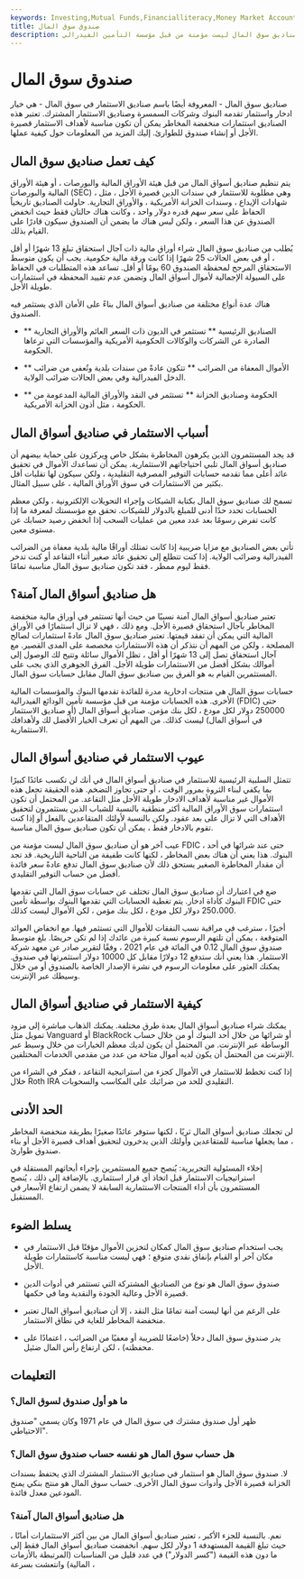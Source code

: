 ```yaml
---
keywords: Investing,Mutual Funds,Financialliteracy,Money Market Accounts,Money Market Funds
title: صندوق سوق المال
description: صناديق سوق المال ليست مؤمنة من قبل مؤسسة التأمين الفيدرالي (FDIC) ، حتى لو فتحت حسابًا في أحد البنوك ، ولكن إذا كنت على استعداد لتحمل أقل قدر من المخاطرة مع مدخراتك السائلة ، فتحقق منها لأنها تدفع سعرًا أفضل من حساب سوق المال الأساسي.
---
```


# صندوق سوق المال
صناديق سوق المال - المعروفة أيضًا باسم صناديق الاستثمار في سوق المال - هي خيار ادخار واستثمار تقدمه البنوك وشركات السمسرة وصناديق الاستثمار المشترك. تعتبر هذه الصناديق استثمارات منخفضة المخاطر يمكن أن تكون مناسبة لأهداف الاستثمار قصيرة الأجل أو إنشاء صندوق للطوارئ. إليك المزيد من المعلومات حول كيفية عملها.

## كيف تعمل صناديق سوق المال

يتم تنظيم صناديق أسواق المال من قبل هيئة الأوراق المالية والبورصات ، أو هيئة الأوراق المالية والبورصات (SEC) ، وهي مطلوبة للاستثمار في سندات الدين قصيرة الأجل ، مثل شهادات الإيداع ، وسندات الخزانة الأمريكية ، والأوراق التجارية. حاولت الصناديق تاريخياً الحفاظ على سعر سهم قدره دولار واحد ، وكانت هناك حالتان فقط حيث انخفض الصندوق عن هذا السعر ، ولكن ليس هناك ما يضمن أن الصندوق سيكون قادرًا على القيام بذلك.

يُطلب من صناديق سوق المال شراء أوراق مالية ذات آجال استحقاق تبلغ 13 شهرًا أو أقل ، أو في بعض الحالات 25 شهرًا إذا كانت ورقة مالية حكومية. يجب أن يكون متوسط الاستحقاق المرجح لمحفظة الصندوق 60 يومًا أو أقل. تساعد هذه المتطلبات في الحفاظ على السيولة الإجمالية لأموال أسواق المال وتضمن عدم تقييد المحفظة في استثمارات طويلة الأجل.

هناك عدة أنواع مختلفة من صناديق أسواق المال بناءً على الأمان الذي يستثمر فيه الصندوق.

- ** الصناديق الرئيسية ** تستثمر في الديون ذات السعر العائم والأوراق التجارية الصادرة عن الشركات والوكالات الحكومية الأمريكية والمؤسسات التي ترعاها الحكومة.

- ** الأموال المعفاة من الضرائب ** تتكون عادةً من سندات بلدية وتُعفى من ضرائب الدخل الفيدرالية وفي بعض الحالات ضرائب الولاية.

- ** الحكومة وصناديق الخزانة ** تستثمر في النقد والأوراق المالية المدعومة من الحكومة ، مثل أذون الخزانة الأمريكية.

## أسباب الاستثمار في صناديق أسواق المال

قد يجد المستثمرون الذين يكرهون المخاطرة بشكل خاص ويركزون على حماية بيضهم أن صناديق أسواق المال تلبي احتياجاتهم الاستثمارية. يمكن أن تساعدك الأموال في تحقيق عائد أعلى مما تقدمه حسابات التوفير المصرفية التقليدية ، ولكن سيكون لها تقلبات أقل بكثير من الاستثمارات في سوق الأوراق المالية ، على سبيل المثال.

تسمح لك صناديق سوق المال بكتابة الشيكات وإجراء التحويلات الإلكترونية ، ولكن معظم الحسابات تحدد حدًا أدنى للمبلغ بالدولار للشيكات. تحقق مع مؤسستك لمعرفة ما إذا كانت تفرض رسومًا بعد عدد معين من عمليات السحب إذا انخفض رصيد حسابك عن مستوى معين.

تأتي بعض الصناديق مع مزايا ضريبية إذا كانت تمتلك أوراقًا مالية بلدية معفاة من الضرائب الفيدرالية وضرائب الولاية. إذا كنت تتطلع إلى تحقيق عائد صغير أثناء التقاعد أو كنت تدخر فقط ليوم ممطر ، فقد تكون صناديق سوق المال مناسبة تمامًا.

## هل صناديق أسواق المال آمنة؟

تعتبر صناديق أسواق المال آمنة نسبيًا من حيث أنها تستثمر في أوراق مالية منخفضة المخاطر بآجال استحقاق قصيرة الأجل. ومع ذلك ، فهي لا تزال استثمارًا في الأوراق المالية التي يمكن أن تفقد قيمتها. تعتبر صناديق سوق المال عادةً استثمارات لصالح المصلحة ، ولكن من المهم أن نتذكر أن هذه الاستثمارات مخصصة على المدى القصير. مع آجال استحقاق تصل إلى 13 شهرًا أو أقل ، تظل الأموال سائلة وتتيح لك الوصول إلى أموالك بشكل أفضل من الاستثمارات طويلة الأجل. الفرق الجوهري الذي يجب على المستثمرين القيام به هو الفرق بين صناديق سوق المال مقابل حسابات سوق المال.

حسابات سوق المال هي منتجات ادخارية مدرة للفائدة تقدمها البنوك والمؤسسات المالية الأخرى. هذه الحسابات مؤمنة من قبل مؤسسة تأمين الودائع الفيدرالية (FDIC) حتى 250000 دولار لكل مودع ، لكل بنك مؤمن. صناديق أسواق المال (أو صناديق الاستثمار في أسواق المال) ليست كذلك. من المهم أن تعرف الخيار الأفضل لك ولأهدافك الاستثمارية.

## عيوب الاستثمار في صناديق أسواق المال

تتمثل السلبية الرئيسية للاستثمار في صناديق أسواق المال في أنك لن تكسب عائدًا كبيرًا بما يكفي لبناء الثروة بمرور الوقت ، أو حتى تجاوز التضخم. هذه الحقيقة تجعل هذه الأموال غير مناسبة لأهداف الادخار طويلة الأجل مثل التقاعد. من المحتمل أن تكون استثمارات سوق الأوراق المالية أكثر منطقية بالنسبة للشباب الذين يستثمرون لتحقيق الأهداف التي لا تزال على بعد عقود. ولكن بالنسبة لأولئك المتقاعدين بالفعل أو إذا كنت تقوم بالادخار فقط ، يمكن أن تكون صناديق سوق المال مناسبة.

عيب آخر هو أن صناديق سوق المال ليست مؤمنة من FDIC ، حتى عند شرائها في أحد البنوك. هذا يعني أن هناك بعض المخاطر ، لكنها كانت طفيفة من الناحية التاريخية. قد تجد أن مقدار المخاطرة الصغير يستحق ذلك لأن صناديق سوق المال تدفع عادةً سعر فائدة أفضل من حساب التوفير التقليدي.

ضع في اعتبارك أن صناديق سوق المال تختلف عن حسابات سوق المال التي تقدمها البنوك كأداة ادخار. يتم تغطية الحسابات التي تقدمها البنوك بواسطة تأمين FDIC حتى 250،000 دولار لكل مودع ، لكل بنك مؤمن ، لكن الأموال ليست كذلك.

أخيرًا ، سترغب في مراقبة نسب النفقات للأموال التي تستثمر فيها. مع انخفاض العوائد المتوقعة ، يمكن أن تلتهم الرسوم نسبة كبيرة من عائدك إذا لم تكن حريصًا. بلغ متوسط صندوق سوق المال 0.12 في المائة في عام 2021 ، وفقًا لتقرير صادر عن معهد شركة الاستثمار. هذا يعني أنك ستدفع 12 دولارًا مقابل كل 10000 دولار استثمرتها في صندوق. يمكنك العثور على معلومات الرسوم في نشرة الإصدار الخاصة بالصندوق أو من خلال وسيطك عبر الإنترنت.

## كيفية الاستثمار في صناديق أسواق المال

يمكنك شراء صناديق أسواق المال بعدة طرق مختلفة. يمكنك الذهاب مباشرة إلى مزود تمويل مثل Vanguard أو BlackRock أو شرائها من خلال أحد البنوك أو من خلال حساب الوساطة عبر الإنترنت. من المحتمل أن يكون لديك معظم الخيارات من خلال وسيط عبر الإنترنت من المحتمل أن يكون لديه أموال متاحة من عدد من مقدمي الخدمات المختلفين.

إذا كنت تخطط للاستثمار في الأموال كجزء من استراتيجية التقاعد ، ففكر في الشراء من خلال Roth IRA التقليدي للحد من ضرائبك على المكاسب والسحوبات.

## الحد الأدنى

لن تجعلك صناديق أسواق المال ثريًا ، لكنها ستوفر عائدًا صغيرًا بطريقة منخفضة المخاطر ، مما يجعلها مناسبة للمتقاعدين وأولئك الذين يدخرون لتحقيق أهداف قصيرة الأجل أو بناء صندوق طوارئ.

إخلاء المسئولية التحريرية: يُنصح جميع المستثمرين بإجراء أبحاثهم المستقلة في استراتيجيات الاستثمار قبل اتخاذ أي قرار استثماري. بالإضافة إلى ذلك ، يُنصح المستثمرون بأن أداء المنتجات الاستثمارية السابقة لا يضمن ارتفاع الأسعار في المستقبل.

## يسلط الضوء

- يجب استخدام صناديق سوق المال كمكان لتخزين الأموال مؤقتًا قبل الاستثمار في مكان آخر أو القيام بإنفاق نقدي متوقع ؛ فهي ليست مناسبة كاستثمارات طويلة الأجل.

- صندوق سوق المال هو نوع من الصناديق المشتركة التي تستثمر في أدوات الدين قصيرة الأجل وعالية الجودة والنقدية وما في حكمها.

- على الرغم من أنها ليست آمنة تمامًا مثل النقد ، إلا أن صناديق أسواق المال تعتبر منخفضة المخاطر للغاية في نطاق الاستثمار.

- يدر صندوق سوق المال دخلاً (خاضعًا للضريبة أو معفيًا من الضرائب ، اعتمادًا على محفظته) ، لكن ارتفاع رأس المال ضئيل.

## التعليمات

### ما هو أول صندوق لسوق المال؟

ظهر أول صندوق مشترك في سوق المال في عام 1971 وكان يسمى "صندوق الاحتياطي".

### هل حساب سوق المال هو نفسه حساب صندوق سوق المال؟

لا. صندوق سوق المال هو استثمار في صناديق الاستثمار المشترك الذي يحتفظ بسندات الخزانة قصيرة الأجل وأدوات سوق المال الأخرى. حساب سوق المال هو منتج بنكي يمنح المودعين معدل فائدة.

### هل صناديق أسواق المال آمنة؟

نعم. بالنسبة للجزء الأكبر ، تعتبر صناديق أسواق المال من بين أكثر الاستثمارات أمانًا ، حيث تبلغ القيمة المستهدفة 1 دولار لكل سهم. انخفضت صناديق أسواق المال فقط إلى ما دون هذه القيمة ("كسر الدولار") في عدد قليل من المناسبات (المرتبطة بالأزمات المالية) وانتعشت بسرعة ،

